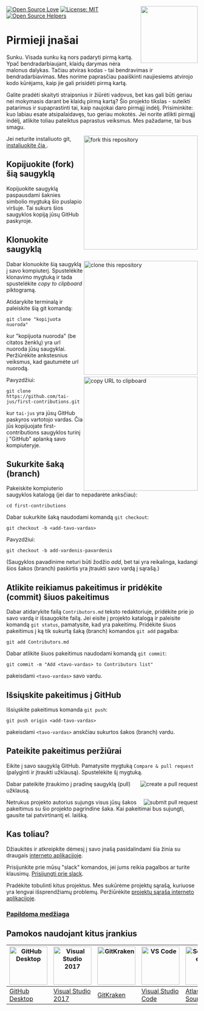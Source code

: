 [![Open Source Love](https://badges.frapsoft.com/os/v1/open-source.svg?v=103)](https://github.com/ellerbrock/open-source-badges/)
[<img align="right" width="150" src="https://firstcontributions.github.io/assets/Readme/join-slack-team.png">](https://join.slack.com/t/firstcontributors/shared_invite/enQtNjkxNzQwNzA2MTMwLTVhMWJjNjg2ODRlNWZhNjIzYjgwNDIyZWYwZjhjYTQ4OTBjMWM0MmFhZDUxNzBiYzczMGNiYzcxNjkzZDZlMDM)
[![License: MIT](https://img.shields.io/badge/License-MIT-green.svg)](https://opensource.org/licenses/MIT)
[![Open Source Helpers](https://www.codetriage.com/roshanjossey/first-contributions/badges/users.svg)](https://www.codetriage.com/roshanjossey/first-contributions)


# Pirmieji įnašai

Sunku. Visada sunku ką nors padaryti pirmą kartą. Ypač bendradarbiaujant, klaidų darymas nėra malonus dalykas. Tačiau atviras kodas - tai bendravimas ir bendradarbiavimas. Mes norime paprasčiau paaiškinti naujiesiems atvirojo kodo kūrėjams, kaip jie gali prisidėti pirmą kartą.

Galite pradėti skaityti straipsnius ir žiūrėti vadovus, bet kas gali būti geriau nei mokymasis darant be klaidų pirmą kartą? Šio projekto tikslas - suteikti patarimus ir supaprastinti tai, kaip naujokai daro pirmąjį indėlį. Prisiminkite: kuo labiau esate atsipalaidavęs, tuo geriau mokotės. Jei norite atlikti pirmąjį indėlį, atlikite toliau pateiktus paprastus veiksmus. Mes pažadame, tai bus smagu.

<img align="right" width="300" src="https://firstcontributions.github.io/assets/Readme/fork.png" alt="fork this repository" />

Jei neturite instaliuoto git, [ instaliuokite čia ]( https://help.github.com/articles/set-up-git/).

## Kopijuokite (fork) šią saugyklą

Kopijuokite saugyklą paspausdami šaknies simbolio mygtuką šio puslapio viršuje.
Tai sukurs šios saugyklos kopiją jūsų GitHub paskyroje.

## Klonuokite saugyklą

<img align="right" width="300" src="https://firstcontributions.github.io/assets/Readme/clone.png" alt="clone this repository" />

Dabar klonuokite šią saugyklą į savo kompiuterį. Spustelėkite klonavimo mygtuką ir tada spustelėkite *copy to clipboard* piktogramą.

Atidarykite terminalą ir paleiskite šią git komandą:

```
git clone "kopijuota nuoroda"
```
kur "kopijuota nuoroda" (be citatos ženklų) yra url nuoroda jūsų saugyklai. Peržiūrėkite ankstesnius veiksmus, kad gautumėte url nuorodą.

<img align="right" width="300" src="https://firstcontributions.github.io/assets/Readme/copy-to-clipboard.png" alt="copy URL to clipboard" />

Pavyzdžiui:
```
git clone https://github.com/tai-jus/first-contributions.git
```
kur `tai-jus` yra jūsų GitHub paskyros vartotojo vardas. Čia jūs kopijuojate first-contributions saugyklos turinį į "GitHub" aplanką savo kompiuteryje.

## Sukurkite šaką (branch)

Pakeiskite kompiuterio saugyklos katalogą (jei dar to nepadarėte anksčiau):

```
cd first-contributions
```
Dabar sukurkite šaką naudodami komandą `git checkout`:
```
git checkout -b <add-tavo-vardas>
```

Pavyzdžiui:
```
git checkout -b add-vardenis-pavardenis
```
(Saugyklos pavadinime neturi būti žodžio *add*, bet tai yra reikalinga, kadangi šios šakos (branch) paskirtis yra įtraukti savo vardą į sąrašą.)

## Atlikite reikiamus pakeitimus ir pridėkite (commit) šiuos pakeitimus

Dabar atidarykite failą `Contributors.md` teksto redaktoriuje, pridėkite prie jo savo vardą ir išsaugokite failą. Jei eisite į projekto katalogą ir paleisite komandą `git status`, pamatysite, kad yra pakeitimų. Pridėkite šiuos pakeitimus į ką tik sukurtą šaką (branch) komandos `git add` pagalba:
```
git add Contributors.md
```

Dabar atlikite šiuos pakeitimus naudodami komandą `git commit`:
```
git commit -m "Add <tavo-vardas> to Contributors list"
```
pakeisdami `<tavo-vardas>` savo vardu.

## Išsiųskite pakeitimus į GitHub

Išsiųskite pakeitimus komanda `git push`:
```
git push origin <add-tavo-vardas>
```
pakeisdami `<tavo-vardas>` anskčiau sukurtos šakos (branch) vardu.

## Pateikite pakeitimus peržiūrai

Eikite į savo saugyklą GitHub. Pamatysite mygtuką `Compare & pull request` (palyginti ir įtraukti užklausą). Spustelėkite šį mygtuką.

<img style="float: right;" src="https://firstcontributions.github.io/assets/Readme/compare-and-pull.png" alt="create a pull request" />

Dabar pateikite įtraukimo į pradinę saugyklą (pull) užklausą.

<img style="float: right;" src="https://firstcontributions.github.io/assets/Readme/submit-pull-request.png" alt="submit pull request" />

Netrukus projekto autorius sujungs visus jūsų šakos pakeitimus su šio projekto pagrindine šaka. Kai pakeitimai bus sujungti, gausite tai patvirtinantį el. laišką.

## Kas toliau?

Džiaukitės ir atkreipkite dėmesį į savo įnašą pasidalindami šia žinia su draugais [interneto aplikacijoje](https://roshanjossey.github.io/first-contributions/#social-share).

Prisijunkite prie mūsų "slack" komandos, jei jums reikia pagalbos ar turite klausimų. [Prisijungti prie slack](https://join.slack.com/t/firstcontributors/shared_invite/enQtMzE1MTYwNzI3ODQ0LTZiMDA2OGI2NTYyNjM1MTFiNTc4YTRhZTg4OWZjMzA0ZWZmY2UxYzVkMzI1ZmVmOWI4ODdkZWQwNTM2NDVmNjY).

Pradėkite tobulinti kitus projektus. Mes sukūrėme projektų sąrašą, kuriuose yra lengvai išsprendžiamų problemų. Peržiūrėkite [projektų sąrašą interneto aplikacijoje](https://roshanjossey.github.io/first-contributions/#project-list).

### [ Papildoma medžiaga ](../additional-material/git_workflow_scenarios/additional-material.md)


## Pamokos naudojant kitus įrankius

| <a href="../gui-tool-tutorials/github-desktop-tutorial.md"><img alt="GitHub Desktop" src="https://desktop.github.com/images/desktop-icon.svg" width="100"></a> | <a href="../gui-tool-tutorials/github-windows-vs2017-tutorial.md"><img alt="Visual Studio 2017" src="https://upload.wikimedia.org/wikipedia/commons/c/cd/Visual_Studio_2017_Logo.svg" width="100"></a> | <a href="../gui-tool-tutorials/gitkraken-tutorial.md"><img alt="GitKraken" src="https://firstcontributions.github.io/assets/gui-tool-tutorials/gitkraken-tutorial/gk-icon.png" width="100"></a> | <a href="../gui-tool-tutorials/github-windows-vs-code-tutorial.md"><img alt="VS Code" src="https://upload.wikimedia.org/wikipedia/commons/2/2d/Visual_Studio_Code_1.18_icon.svg" width=100></a> | <a href="../gui-tool-tutorials/sourcetree-macos-tutorial.md"><img alt="Sourcetree App" src="https://wac-cdn.atlassian.com/dam/jcr:81b15cde-be2e-4f4a-8af7-9436f4a1b431/Sourcetree-icon-blue.svg" width=100></a> | <a href="../gui-tool-tutorials/github-windows-intellij-tutorial.md"><img alt="IntelliJ IDEA" src="https://upload.wikimedia.org/wikipedia/commons/d/d5/IntelliJ_IDEA_Logo.svg" width=100></a> |
| --- | --- | --- | --- | --- | --- |
| [GitHub Desktop](../gui-tool-tutorials/github-desktop-tutorial.md) | [Visual Studio 2017](../gui-tool-tutorials/github-windows-vs2017-tutorial.md) | [GitKraken](../gui-tool-tutorials/gitkraken-tutorial.md) | [Visual Studio Code](../gui-tool-tutorials/github-windows-vs-code-tutorial.md) | [Atlassian Sourcetree](../gui-tool-tutorials/sourcetree-macos-tutorial.md) | [IntelliJ IDEA](../gui-tool-tutorials/github-windows-intellij-tutorial.md) |

